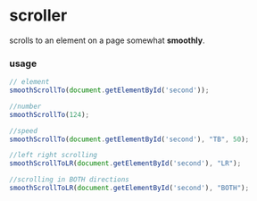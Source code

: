 # scroller
scrolls to an element on a page somewhat **smoothly**.

### usage
```javascript
// element
smoothScrollTo(document.getElementById('second'));

//number
smoothScrollTo(124);

//speed
smoothScrollTo(document.getElementById('second'), "TB", 50);

//left right scrolling
smoothScrollToLR(document.getElementById('second'), "LR");

//scrolling in BOTH directions
smoothScrollToLR(document.getElementById('second'), "BOTH");
```

